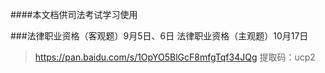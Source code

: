 ####本文档供司法考试学习使用

###法律职业资格（客观题）9月5日、6日
法律职业资格（主观题）10月17日


>https://pan.baidu.com/s/1OpYO5BlGcF8mfgTqf34JQg 提取码：ucp2
